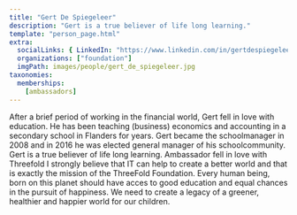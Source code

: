 ```yaml
---
title: "Gert De Spiegeleer"
description: "Gert is a true believer of life long learning."
template: "person_page.html"
extra:
  socialLinks: { LinkedIn: "https://www.linkedin.com/in/gertdespiegeleer/"}
  organizations: ["foundation"]
  imgPath: images/people/gert_de_spiegeleer.jpg
taxonomies:
  memberships:
    [ambassadors]
---
```


After a brief period of working in the financial world, Gert fell in love with education. He has been teaching (business) economics and accounting in a secondary school in Flanders for years. Gert became the schoolmanager in 2008 and in 2016 he was elected general manager of his schoolcommunity. Gert is a true believer of life long learning. Ambassador fell in love with Threefold I strongly believe that IT can help to create a better world and that is exactly the mission of the ThreeFold Foundation. Every human being, born on this planet should have acces to good education and equal chances in the pursuit of happiness. We need to create a legacy of a greener, healthier and happier world for our children. 